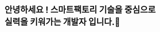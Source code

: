 <h1> 안녕하세요 ! 스마트팩토리 기술을 중심으로 실력을 키워가는 개발자 입니다.👋</h1>

<!--
**hyeeun619/hyeeun619** is a ✨ _special_ ✨ repository because its `README.md` (this file) appears on your GitHub profile.

Here are some ideas to get you started:

- 🔭 I’m currently working on ...
- 🌱 I’m currently learning ...
- 👯 I’m looking to collaborate on ...
- 🤔 I’m looking for help with ...
- 💬 Ask me about ...
- 📫 How to reach me: ...
- 😄 Pronouns: ...
- ⚡ Fun fact: ...
-->

